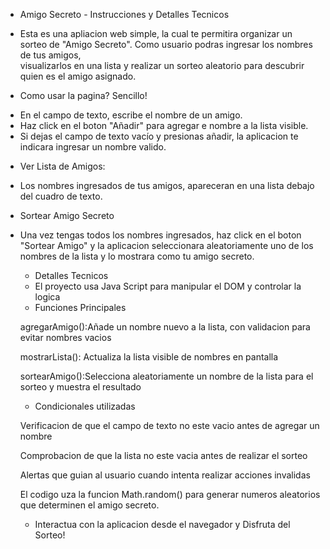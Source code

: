 - Amigo Secreto - Instrucciones y Detalles Tecnicos

* Esta es una apliacion web simple, la cual te permitira organizar un sorteo de
  "Amigo Secreto". Como usuario podras ingresar los nombres de tus amigos,   
   visualizarlos en una lista y realizar un sorteo aleatorio para descubrir quien es el amigo asignado.


- Como usar la pagina? Sencillo!

* En el campo de texto, escribe el nombre de un amigo.
* Haz click en el boton "Añadir" para agregar e nombre a la lista visible.
* Si dejas el campo de texto vacío y presionas añadir, la aplicacion te indicara 
  ingresar un nombre valido.

- Ver Lista de Amigos:

* Los nombres ingresados de tus amigos, apareceran en una lista debajo del cuadro de 
  texto.

- Sortear Amigo Secreto

* Una vez tengas todos los nombres ingresados, haz click en el boton "Sortear Amigo" 
  y la aplicacion seleccionara aleatoriamente uno de los nombres de la lista y lo mostrara como tu amigo secreto.


  - Detalles Tecnicos

  * El proyecto usa Java Script para manipular el DOM y controlar la logica

  - Funciones Principales

  agregarAmigo():Añade un nombre nuevo a la lista, con validacion para evitar nombres vacios

  mostrarLista(): Actualiza la lista visible de nombres en pantalla

  sortearAmigo():Selecciona aleatoriamente un nombre de la lista para el sorteo y muestra el resultado

  - Condicionales utilizadas

  Verificacion de que el campo de texto no este vacio antes de agregar un nombre

  Comprobacion de que la lista no este vacia antes de realizar el sorteo

  Alertas que guian al usuario cuando intenta realizar acciones invalidas

  El codigo uza la funcion Math.random() para generar numeros aleatorios que determinen el amigo secreto.


  * Interactua con la aplicacion desde el navegador y Disfruta del Sorteo!


